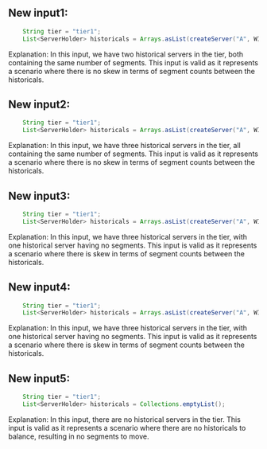 ## New input1:
```java
    String tier = "tier1";
    List<ServerHolder> historicals = Arrays.asList(createServer("A", WIKI_SEGMENTS), createServer("B", WIKI_SEGMENTS));
```
Explanation: In this input, we have two historical servers in the tier, both containing the same number of segments. This input is valid as it represents a scenario where there is no skew in terms of segment counts between the historicals.

## New input2:
```java
    String tier = "tier1";
    List<ServerHolder> historicals = Arrays.asList(createServer("A", WIKI_SEGMENTS), createServer("B", WIKI_SEGMENTS), createServer("C", WIKI_SEGMENTS));
```
Explanation: In this input, we have three historical servers in the tier, all containing the same number of segments. This input is valid as it represents a scenario where there is no skew in terms of segment counts between the historicals.

## New input3:
```java
    String tier = "tier1";
    List<ServerHolder> historicals = Arrays.asList(createServer("A", WIKI_SEGMENTS), createServer("B", Collections.emptyList()), createServer("C", WIKI_SEGMENTS));
```
Explanation: In this input, we have three historical servers in the tier, with one historical server having no segments. This input is valid as it represents a scenario where there is skew in terms of segment counts between the historicals.

## New input4:
```java
    String tier = "tier1";
    List<ServerHolder> historicals = Arrays.asList(createServer("A", WIKI_SEGMENTS), createServer("B", WIKI_SEGMENTS), createServer("C", Collections.emptyList()));
```
Explanation: In this input, we have three historical servers in the tier, with one historical server having no segments. This input is valid as it represents a scenario where there is skew in terms of segment counts between the historicals.

## New input5:
```java
    String tier = "tier1";
    List<ServerHolder> historicals = Collections.emptyList();
```
Explanation: In this input, there are no historical servers in the tier. This input is valid as it represents a scenario where there are no historicals to balance, resulting in no segments to move.